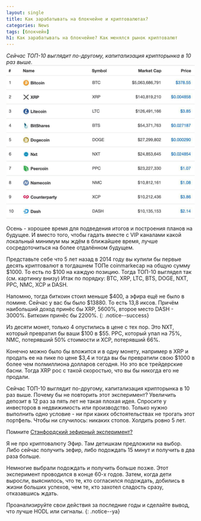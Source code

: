 ```yaml
---
layout: single
title: Как зарабатывать на блокчейне и криптовалютах?
categories: News
tags: [блокчейн]
h1: Как зарабатывать на блокчейне? Как менялся рынок криптовалют
---
```

*Сейчас ТОП-10 выглядит по-другому, капитализация крипторынка в 10 раз выше.*
![криптовалюты](/assets/images/news/coins.jpg)


Осень - хорошее время для подведения итогов и построения планов на будущее. И вместо того, чтобы гадать вместе с VIP каналами какой локальный минимум мы ждём в ближайшее время, лучше сосредоточиться на более отдалённом будущем.

Представьте себе что 5 лет назад в 2014 году вы купили бы первые десять криптовалют в тогдашнем ТОПе coinmarkecap на общую сумму $1000. То есть по $100 на каждую позицию. Тогда ТОП-10 выглядел так (см. картинку внизу)
Итак по порядку: BTC, XRP, LTC, BTS, DOGE, NXT, PPC, NMC, XCP и DASH. 

Напомню, тогда биткоин стоил меньше $400, а эфира ещё не было в помине. Сейчас у вас бы было $13880. То есть 13,8 иксов. 
Причём наибольший доход принёс бы XRP, 5600%, второе место DASH - 3000%. Биткоин принёс бы 2200%. 
{: .notice--success}

Из десяти монет, только 4 опустились в цене с тех пор. Это NXT, который превратил бы ваши $100 в $55. 
PPC, который упал на 75%, NMC, потерявший 50% стоимости и XCP, потерявший 66%.

Конечно можно было бы вложится и в одну монету, например в XRP и продать ее на пике по цене $3,4 и тогда вы бы превратили свою $1000 в более чем полмиллиона долларов сегодня. Но это все трейдерские басни. Тогда XRP рос с такой скоростью, что вы бы никогда его не продали. 

Сейчас ТОП-10 выглядит по-другому, капитализация крипторынка в 10 раз выше. Почему бы не повторить этот эксперимент? Увеличить депозит в 12 раз за пять лет не такая плохая идея. Спросите у инвесторов в недвижимость  или производство. Только нужно выполнить одно условие - ни при каких обстоятельствах не трогать этот портфель. Чтобы ни случилось: никаких стопов. Холдить ровно 5 лет. 

Помните [Стэнфордский зефирный эксперимент?](https://ru.m.wikipedia.org/wiki/%D0%97%D0%B5%D1%84%D0%B8%D1%80%D0%BD%D1%8B%D0%B9_%D1%8D%D0%BA%D1%81%D0%BF%D0%B5%D1%80%D0%B8%D0%BC%D0%B5%D0%BD%D1%82)

Я не про криптовалюту Эфир. Там  детишкам предложили на выбор. Либо сейчас получить зефир, либо подождать 15 минут и получить в два раза больше. 

Немногие выбрали подождать и получить больше позже. Этот эксперимент проводился в конце 60-х годов. Затем, когда дети выросли, выяснилось, что те, кто согласился подождать, добились в жизни больших успехов, чем те, кто захотел сладость сразу, отказавшись ждать. 

Проанализируйте свои действия за последние годы и сделайте вывод, что лучше HODL или сигналы. 
{: .notice--ya}

